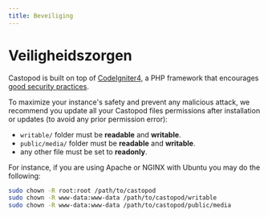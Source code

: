 ```yaml
---
title: Beveiliging
---
```


# Veiligheidszorgen

Castopod is built on top of [CodeIgniter4](https://codeigniter.com/), a PHP
framework that encourages
[good security practices](https://codeigniter.com/user_guide/concepts/security.html).

To maximize your instance's safety and prevent any malicious attack, we
recommend you update all your Castopod files permissions after installation or
updates (to avoid any prior permission error):

- `writable/` folder must be **readable** and **writable**.
- `public/media/` folder must be **readable** and **writable**.
- any other file must be set to **readonly**.

For instance, if you are using Apache or NGINX with Ubuntu you may do the
following:

```bash
sudo chown -R root:root /path/to/castopod
sudo chown -R www-data:www-data /path/to/castopod/writable
sudo chown -R www-data:www-data /path/to/castopod/public/media
```
